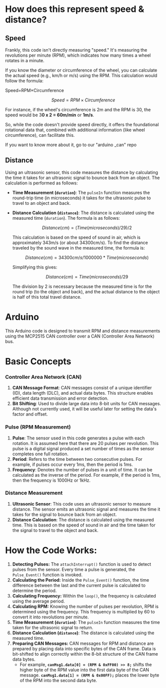 # How does this represent speed & distance?

## Speed

Frankly, this code isn't directly measuring "speed." It's measuring the revolutions per minute (RPM), which indicates how many times a wheel rotates in a minute.

If you know the diameter or circumference of the wheel, you can calculate the actual speed (e.g., km/h or m/s) using the RPM. This calculation would follow the formula:

Speed=RPM×Circumference

$$
Speed = RPM \times Circumference
$$

For instance, if the wheel's circumference is 2m and the RPM is 30, the speed would be 3**0 x 2 = 60m/min** or **1m/s**.

So, while the code doesn't provide speed directly, it offers the foundational rotational data that, combined with additional information (like wheel circumference), can facilitate this.

If you want to know more about it, go to our "arduino _can" repo

## Distance

Using an ultrasonic sensor, this code measures the distance by calculating the time it takes for an ultrasonic signal to bounce back from an object. The calculation is performed as follows:

- **Time Measurement (`duration`)**: The `pulseIn` function measures the round-trip time (in microseconds) it takes for the ultrasonic pulse to travel to an object and back.
- **Distance Calculation (`distance`)**: The distance is calculated using the measured time (`duration`). The formula is as follows:
    
    $$
    Distance (cm) = (Time (microseconds) / 29) / 2 
    $$
    
    This calculation is based on the speed of sound in air, which is approximately 343m/s (or about 34300cm/s). To find the distance traveled by the sound wave in the measured time, the formula is:
    
    $$
    Distance (cm) = 34300 cm/s / 1000000 * Time (microseconds)
    $$
    
    Simplifying this gives:
    
    $$
    Distance (cm) = Time (microseconds) / 29
    $$
    
    The division by 2 is necessary because the measured time is for the round trip (to the object and back), and the actual distance to the object is half of this total travel distance.
    

# Arduino

This Arduino code is designed to transmit RPM and distance measurements using the MCP2515 CAN controller over a CAN (Controller Area Network) bus.

# **Basic Concepts**


### **Controller Area Network (CAN)**

1. **CAN Message Format**: CAN messages consist of a unique identifier (ID), data length (DLC), and actual data bytes. This structure enables efficient data transmission and error detection.
2. **Bit Shifting**: Used to divide large data into 8-bit units for CAN messages. Although not currently used, it will be useful later for setting the data's factor and offset.

### **Pulse (RPM Measurement)**

1. **Pulse**: The sensor used in this code generates a pulse with each rotation. It is assumed here that there are 20 pulses per revolution. This pulse is a digital signal produced a set number of times as the sensor completes one full rotation.
2. **Period**: Refers to the time between two consecutive pulses. For example, if pulses occur every 1ms, then the period is 1ms.
3. **Frequency**: Denotes the number of pulses in a unit of time. It can be calculated as the inverse of the period. For example, if the period is 1ms, then the frequency is 1000Hz or 1kHz.

### Distance Measurement

1. **Ultrasonic Sensor**: This code uses an ultrasonic sensor to measure distance. The sensor emits an ultrasonic signal and measures the time it takes for the signal to bounce back from an object.
2. **Distance Calculation**: The distance is calculated using the measured time. This is based on the speed of sound in air and the time taken for the signal to travel to the object and back.

# **How the Code Works:**

1. **Detecting Pulses:** The `attachInterrupt()` function is used to detect pulses from the sensor. Every time a pulse is generated, the `Pulse_Event()` function is invoked.
2. **Calculating the Period:** Inside the `Pulse_Event()` function, the time difference between the last and the current pulse is calculated to determine the period.
3. **Calculating Frequency:** Within the `loop()`, the frequency is calculated using the average period.
4. **Calculating RPM:** Knowing the number of pulses per revolution, RPM is determined using the frequency. This frequency is multiplied by 60 to convert it into revolutions per minute.
5. **Time Measurement (`duration`)**: The `pulseIn` function measures the time taken for the ultrasonic signal to return.
6. **Distance Calculation (`distance`)**: The distance is calculated using the measured time.
7. **Preparing CAN Messages:** CAN messages for RPM and distance are prepared by placing data into specific bytes of the CAN frame. Data is bit-shifted to align correctly within the 8-bit structure of the CAN frame data bytes.
    - For example, **`canMsg1.data[0] = (RPM & 0xFF00) >> 8;`** shifts the higher byte of the RPM value into the first data byte of the CAN message. **`canMsg1.data[1] = (RPM & 0x00FF);`** places the lower byte of the RPM into the second data byte.